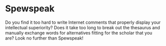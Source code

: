 # Spewspeak

Do you find it too hard to write Internet comments that properly display your intellectual superiority?
Does it take too long to break out the thesaurus and manually exchange words for alternatives fitting for the scholar that you are?
Look no further than Spewspeak!